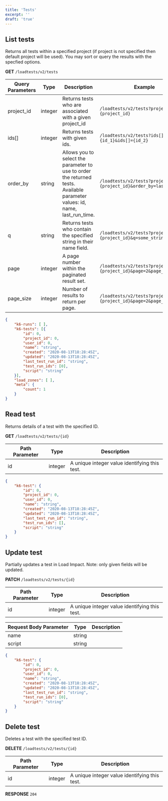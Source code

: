 ```yaml
---
title: 'Tests'
excerpt: ''
draft: 'true'
---
```



## List tests

Returns all tests within a specified project (if project is not specified then default project will be used). You may sort or query the results with the specfied options.

**GET** `/loadtests/v2/tests`

| Query Parameters | Type | Description | Example |
| ----------| ---- | ----------- | ---------- | 
| project_id | integer | Returns tests who are associated with a given project_id | `/loadtests/v2/tests?project_id={project_id}` |
| ids[] | integer | Returns tests with given ids. | `/loadtests/v2/tests?ids[]={id_1}&ids[]={id_2}` |
| order_by | string | Allows you to select the parameter to use to order the returned tests. Available parameter values: id, name, last_run_time. | `/loadtests/v2/tests?project_id={project_id}&order_by=last_run_time` |
| q | string | Returns tests who contain the specified string in their name field. | `/loadtests/v2/tests?project_id={project_id}&q=some_string` |
| page | integer | A page number within the paginated result set. | `/loadtests/v2/tests?project_id={project_id}&page=2&page_size=5` |
| page_size | integer | Number of results to return per page. | `/loadtests/v2/tests?project_id={project_id}&page=2&page_size=5` |


<div class="code-group" data-props='{"labels": ["Response"]}'>

```json
{
    "k6-runs": [ ],
    "k6-tests": [{
        "id": 0,
        "project_id": 0,
        "user_id": 0,
        "name": "string",
        "created": "2020-08-13T18:28:45Z",
        "updated": "2020-08-13T18:28:45Z",
        "last_test_run_id": "string",
        "test_run_ids": [0],
        "script": "string"
    }],
    "load_zones": [ ],
    "meta": {
        "count": 1
    }
}
```

</div>

## Read test

Returns details of a test with the specified ID.

**GET** `/loadtests/v2/tests/{id}`

| Path Parameter | Type | Description |
| ----------| ---- | ----------- |
| id | integer | A unique integer value identifying this test. |



<div class="code-group" data-props='{"labels": ["Response"]}'>

```json
{
    "k6-test": {
        "id": 0,
        "project_id": 0,
        "user_id": 0,
        "name": "string",
        "created": "2020-08-13T18:28:45Z",
        "updated": "2020-08-13T18:28:45Z",
        "last_test_run_id": "string",
        "test_run_ids": [],
        "script": "string"
    }
}
```

</div>

## Update test

Partially updates a test in Load Impact. Note: only given fields will be updated.

**PATCH** `/loadtests/v2/tests/{id}`

| Path Parameter | Type | Description |
| ----------| ---- | ----------- |
| id | integer | A unique integer value identifying this test. |

| Request Body Parameter | Type | Description |
| ----------| ---- | ----------- |
| name | string |  |
| script | string | |


<div class="code-group" data-props='{"labels": ["Response"]}'>

```json
{
    "k6-test": {
        "id": 0,
        "project_id": 0,
        "user_id": 0,
        "name": "string",
        "created": "2020-08-13T18:28:45Z",
        "updated": "2020-08-13T18:28:45Z",
        "last_test_run_id": "string",
        "test_run_ids": [0],
        "script": "string"
    }
}
```

</div>

## Delete test

Deletes a test with the specified test ID.

**DELETE** `/loadtests/v2/tests/{id}`

| Path Parameter | Type | Description |
| ----------| ---- | ----------- |
| id | integer | A unique integer value identifying this test. |

**RESPONSE** `204`